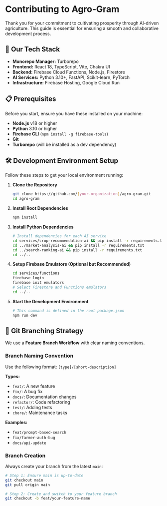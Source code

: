 # Contributing to Agro-Gram

Thank you for your commitment to cultivating prosperity through AI-driven agriculture. This guide is essential for ensuring a smooth and collaborative development process.

## 🚀 Our Tech Stack

- **Monorepo Manager:** Turborepo
- **Frontend:** React 18, TypeScript, Vite, Chakra UI
- **Backend:** Firebase Cloud Functions, Node.js, Firestore
- **AI Services:** Python 3.10+, FastAPI, Scikit-learn, PyTorch
- **Infrastructure:** Firebase Hosting, Google Cloud Run

## 📋 Prerequisites

Before you start, ensure you have these installed on your machine:
- **Node.js** v18 or higher
- **Python** 3.10 or higher
- **Firebase CLI** (`npm install -g firebase-tools`)
- **Git**
- **Turborepo** (will be installed as a dev dependency)

## 🛠️ Development Environment Setup

Follow these steps to get your local environment running:

1.  **Clone the Repository**
    ```bash
    git clone https://github.com/[your-organization]/agro-gram.git
    cd agro-gram
    ```

2.  **Install Root Dependencies**
    ```bash
    npm install
    ```

3.  **Install Python Dependencies**
    ```bash
    # Install dependencies for each AI service
    cd services/crop-recommendation-ai && pip install -r requirements.txt
    cd ../market-analysis-ai && pip install -r requirements.txt
    cd ../search-ranking-ai && pip install -r requirements.txt
    cd ../..
    ```

4.  **Setup Firebase Emulators (Optional but Recommended)**
    ```bash
    cd services/functions
    firebase login
    firebase init emulators
    # Select Firestore and Functions emulators
    cd ../..
    ```

5.  **Start the Development Environment**
    ```bash
    # This command is defined in the root package.json
    npm run dev
    ```

## 🔀 Git Branching Strategy

We use a **Feature Branch Workflow** with clear naming conventions.

### Branch Naming Convention

Use the following format: `[type]/[short-description]`

**Types:**
- `feat/`: A new feature
- `fix/`: A bug fix
- `docs/`: Documentation changes
- `refactor/`: Code refactoring
- `test/`: Adding tests
- `chore/`: Maintenance tasks

**Examples:**
- `feat/prompt-based-search`
- `fix/farmer-auth-bug`
- `docs/api-update`

### Branch Creation

Always create your branch from the latest `main`:
```bash
# Step 1: Ensure main is up-to-date
git checkout main
git pull origin main

# Step 2: Create and switch to your feature branch
git checkout -b feat/your-feature-name
